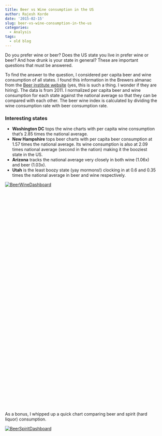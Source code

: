 ```yaml
---
title: Beer vs Wine consumption in the US
author: Rajesh Korde
date: '2015-02-15'
slug: beer-vs-wine-consumption-in-the-us
categories:
  - Analysis
tags:
  - old blog
---
```


Do you prefer wine or beer? Does the US state you live in prefer wine or beer? And how drunk is your state in general? These are important questions that must be answered.

<!--more-->

To find the answer to the question, I considered per capita beer and wine consumption of all states. I found this information in the Brewers almanac from the [Beer institute website](http://www.beerinstitute.org/press-releases/brewbound-recognizes-beer-institutes-mcgreevy-and-brewers-associations-pease-as-persons-of-the-year/) (yes, this is such a thing. I wonder if they are hiring). The data is from 2011. I normalized per capita beer and wine consumption for each state against the national average so that they can be compared with each other. The beer wine index is calculated by dividing the wine consumption rate with beer consumption rate.

### Interesting states

* **Washington DC** tops the wine charts with per capita wine consumption that’s 2.85 times the national average.
* **New Hampshire** tops beer charts with per capita beer consumption at 1.57 times the national average. Its wine consumption is also at 2.09 times national average (second in the nation) making it the booziest state in the US.
* **Arizona** tracks the national average very closely in both wine (1.06x) and beer (1.03x).
* **Utah** is the least boozy state (yay mormons!) clocking in at 0.6 and 0.35 times the national average in beer and wine respectively.

<script src="https://public.tableau.com/javascripts/api/viz_v1.js" type="text/javascript"></script>
<div class="tableauPlaceholder" style="width: 654px; height: 742px;"><noscript><a href='#'><img alt='BeerWineDashboard ' src='https:&#47;&#47;public.tableau.com&#47;static&#47;images&#47;Be&#47;BeerWinePreference&#47;BeerWineDashboard&#47;1_rss.png' style='border: none' /></a></noscript><object class="tableauViz" style="display: none;" width="654" height="742"><param name="host_url" value="https%3A%2F%2Fpublic.tableau.com%2F" /><param name="site_root" value="" /><param name="name" value="BeerWinePreference/BeerWineDashboard" /><param name="tabs" value="no" /><param name="toolbar" value="yes" /><param name="static_image" value="https://public.tableau.com/static/images/Be/BeerWinePreference/BeerWineDashboard/1.png" /><param name="animate_transition" value="yes" /><param name="display_static_image" value="yes" /><param name="display_spinner" value="yes" /><param name="display_overlay" value="yes" /><param name="display_count" value="yes" /><param name="showVizHome" value="no" /><param name="showTabs" value="y" /></object></div>

As a bonus, I whipped up a quick chart comparing beer and spirit (hard liquor) consumption. 

<script src="https://public.tableausoftware.com/javascripts/api/viz_v1.js" type="text/javascript"></script>
<div class="tableauPlaceholder" style="width: 654px; height: 744px;"><noscript><a href='#'><img alt='BeerSpiritDashboard ' src='https:&#47;&#47;public.tableau.com&#47;static&#47;images&#47;Be&#47;BeerSpiritPreference&#47;BeerSpiritDashboard&#47;1_rss.png' style='border: none' /></a></noscript><object class="tableauViz" style="display: none;" width="654" height="744"><param name="host_url" value="https%3A%2F%2Fpublic.tableausoftware.com%2F" /> <param name="site_root" value="" /><param name="name" value="BeerSpiritPreference/BeerSpiritDashboard" /><param name="tabs" value="no" /><param name="toolbar" value="yes" /><param name="static_image" value="https://public.tableau.com/static/images/Be/BeerSpiritPreference/BeerSpiritDashboard/1.png" /> <param name="animate_transition" value="yes" /><param name="display_static_image" value="yes" /><param name="display_spinner" value="yes" /><param name="display_overlay" value="yes" /><param name="display_count" value="yes" /><param name="showVizHome" value="no" /><param name="showTabs" value="y" /></object></div>
